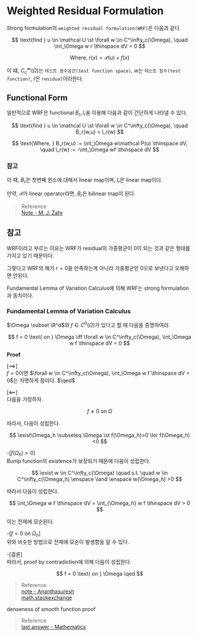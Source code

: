 # Weighted Residual Formulation
Strong formulation의 `weighted residual formulation(WRF)`은 다음과 같다.  

$$ \text{find } u \in \mathcal U \st \forall w \in  C^\infty_c(\Omega), \quad \int_\Omega w r \thinspace dV = 0 $$

$$ \text{Where, } r(x) = \mathcal P(u) + f(x) $$

이 떄, $C^\infty_c(\Omega)$는 `테스트 함수공간(test function space)`, $w$는 `테스트 함수(test function)`, $r$은 `residual`이라한다.


## Functional Form
일반적으로 WRF은 functional $B_r,l_r$을 이용해 다음과 같이 간단하게 나타낼 수 있다.

$$ \text{find } u \in \mathcal U \st \forall w \in C^\infty_c(\Omega), \quad B_r(w,u) = l_r(w) $$

$$ \text{Where, } B_r(w,u) :=  \int_\Omega w\mathcal P(u) \thinspace dV, \quad l_r(w) := -\int_\Omega wf \thinspace dV $$

### 참고
이 때, $B_r$은 첫번째 원소에 대해서 linear map이며, $l_r$은 linear map이다.

만약, $\mathcal P$가 linear operator라면, $B_r$은 bilinear map이 된다.

> Reference  
> [Note - M. J. Zahr](https://mjzahr.github.io/content/ame40541/spr20/ch03-wres-solo.pdf)

## 참고
WRF이라고 부르는 이유는 WRF가 residual의 가중평균이 0이 되는 것과 같은 형태를 가지고 있기 때문이다. 

그렇다고 WRF의 해가 $r = 0$을 만족하는게 아니라 가중평균만 $0$으로 보낸다고 오해하면 안된다. 

Fundamental Lemma of Variation Calculus에 의해 WRF는 strong formulation과 동치이다.



### Fundamental Lemma of Variation Calculus
$\Omega \subset \R^d$와 $f \in C^0(\Omega)$가 있다고 할 때 다음을 증명하여라. 

$$ f = 0 \text{ on } \Omega \iff \forall w \in C^\infty_c(\Omega), \int_\Omega w f \thinspace dV = 0 $$

**Proof**

[$\implies$]  
$f = 0$이면 $\forall w \in C^\infty_c(\Omega), \int_\Omega w f \thinspace dV = 0$는 자명하게 참이다. $\qed$

[$\impliedby$]  
다음을 가정하자.

$$ f \neq 0 \text{ on } \Omega $$

따라서, 다음이 성립한다.

$$ \exist\Omega_h \subseteq \Omega \st f(\Omega_h)>0 \lor f(\Omega_h)<0 $$

-[$f(\Omega_h) > 0$]  
Bump function의 existence가 보장되기 때문에 다음이 성립한다.

$$ \exist w \in C^\infty_c(\Omega) \quad s.t. \quad w \in C^\infty_c(\Omega_h) \enspace \land \enspace w(\Omega_h) >0 $$

따라서 다음이 성립한다.

$$ \int_\Omega w f \thinspace dV = \int_{\Omega_h} w f \thinspace dV > 0 $$

이는 전제에 모순된다.

-[$f < 0$ on $\Omega_h$]  
위와 비슷한 방법으로 전제에 모순이 발생함을 알 수 있다.

-[결론]  
따라서, proof by contradiction에 의해 다음이 성립한다.

$$ f = 0 \text{ on } \Omega \qed $$

> Reference  
> [note - Ananthasuresh](https://mecheng.iisc.ac.in/suresh/me256/notes3_2007.pdf)  
> [math.stackexchange](https://math.stackexchange.com/questions/1792102/alternative-proof-of-fundamental-lemma-of-variational-calculus)  

denseness of smooth function proof

> Reference  
> [last answer - Mathematics](https://math.stackexchange.com/questions/1805184/the-dirac-delta-does-not-belong-in-l2)